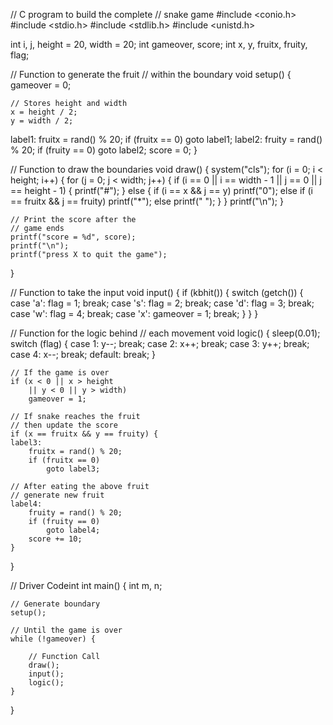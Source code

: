 // C program to build the complete
// snake game
#include <conio.h>
#include <stdio.h>
#include <stdlib.h>
#include <unistd.h>

int i, j, height = 20, width = 20;
int gameover, score;
int x, y, fruitx, fruity, flag;

// Function to generate the fruit
// within the boundary
void setup()
{
	gameover = 0;

	// Stores height and width
	x = height / 2;
	y = width / 2;
label1:
	fruitx = rand() % 20;
	if (fruitx == 0)
		goto label1;
label2:
	fruity = rand() % 20;
	if (fruity == 0)
		goto label2;
	score = 0;
}

// Function to draw the boundaries
void draw()
{
	system("cls");
	for (i = 0; i < height; i++) {
		for (j = 0; j < width; j++) {
			if (i == 0 || i == width - 1
				|| j == 0
				|| j == height - 1) {
				printf("#");
			}
			else {
				if (i == x && j == y)
					printf("0");
				else if (i == fruitx
						&& j == fruity)
					printf("*");
				else
					printf(" ");
			}
		}
		printf("\n");
	}

	// Print the score after the
	// game ends
	printf("score = %d", score);
	printf("\n");
	printf("press X to quit the game");
}

// Function to take the input
void input()
{
	if (kbhit()) {
		switch (getch()) {
		case 'a':
			flag = 1;
			break;
		case 's':
			flag = 2;
			break;
		case 'd':
			flag = 3;
			break;
		case 'w':
			flag = 4;
			break;
		case 'x':
			gameover = 1;
			break;
		}
	}
}

// Function for the logic behind
// each movement
void logic()
{
	sleep(0.01);
	switch (flag) {
	case 1:
		y--;
		break;
	case 2:
		x++;
		break;
	case 3:
		y++;
		break;
	case 4:
		x--;
		break;
	default:
		break;
	}

	// If the game is over
	if (x < 0 || x > height
		|| y < 0 || y > width)
		gameover = 1;

	// If snake reaches the fruit
	// then update the score
	if (x == fruitx && y == fruity) {
	label3:
		fruitx = rand() % 20;
		if (fruitx == 0)
			goto label3;

	// After eating the above fruit
	// generate new fruit
	label4:
		fruity = rand() % 20;
		if (fruity == 0)
			goto label4;
		score += 10;
	}
}

// Driver Codeint
int main()
{
	int m, n;

	// Generate boundary
	setup();

	// Until the game is over
	while (!gameover) {

		// Function Call
		draw();
		input();
		logic();
	}
}
